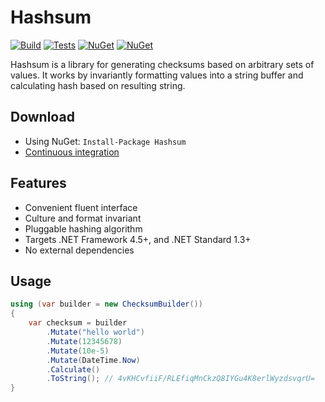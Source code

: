 # Hashsum

[![Build](https://img.shields.io/appveyor/ci/Tyrrrz/Hashsum/master.svg)](https://ci.appveyor.com/project/Tyrrrz/Hashsum)
[![Tests](https://img.shields.io/appveyor/tests/Tyrrrz/Hashsum/master.svg)](https://ci.appveyor.com/project/Tyrrrz/Hashsum)
[![NuGet](https://img.shields.io/nuget/v/Hashsum.svg)](https://nuget.org/packages/Hashsum)
[![NuGet](https://img.shields.io/nuget/dt/Hashsum.svg)](https://nuget.org/packages/Hashsum)

Hashsum is a library for generating checksums based on arbitrary sets of values. It works by invariantly formatting values into a string buffer and calculating hash based on resulting string.

## Download

- Using NuGet: `Install-Package Hashsum`
- [Continuous integration](https://ci.appveyor.com/project/Tyrrrz/Hashsum)

## Features

- Convenient fluent interface
- Culture and format invariant
- Pluggable hashing algorithm
- Targets .NET Framework 4.5+, and .NET Standard 1.3+
- No external dependencies

## Usage

```c#
using (var builder = new ChecksumBuilder())
{
    var checksum = builder
        .Mutate("hello world")
        .Mutate(12345678)
        .Mutate(10e-5)
        .Mutate(DateTime.Now)
        .Calculate()
        .ToString(); // 4vKHCvfiiF/RLEfiqMnCkzQ8IYGu4K8erlWyzdsvqrU=
}
```